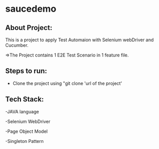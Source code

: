 # saucedemo

## About Project:
This is a project to apply Test Automaion with Selenium webDriver and Cucumber.

=>The Project contains 1 E2E Test Scenario in 1 feature file.

## Steps to run:
- Clone the project using "git clone 'url of the project'

## Tech Stack:
-JAVA language

-Selenium WebDriver

-Page Object Model

-Singleton Pattern
